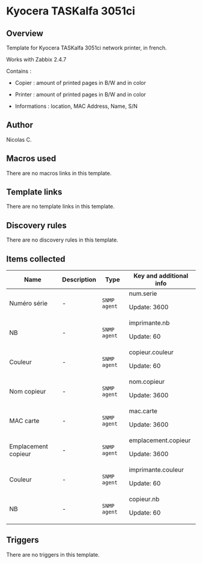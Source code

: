 # Kyocera TASKalfa 3051ci

## Overview

Template for Kyocera TASKalfa 3051ci network printer, in french.


Works with Zabbix 2.4.7


 


Contains :


- Copier : amount of printed pages in B/W and in color


- Printer : amount of printed pages in B/W and in color


- Informations : location, MAC Address, Name, S/N



## Author

Nicolas C.

## Macros used

There are no macros links in this template.

## Template links

There are no template links in this template.

## Discovery rules

There are no discovery rules in this template.

## Items collected

|Name|Description|Type|Key and additional info|
|----|-----------|----|----|
|Numéro série|<p>-</p>|`SNMP agent`|num.serie<p>Update: 3600</p>|
|NB|<p>-</p>|`SNMP agent`|imprimante.nb<p>Update: 60</p>|
|Couleur|<p>-</p>|`SNMP agent`|copieur.couleur<p>Update: 60</p>|
|Nom copieur|<p>-</p>|`SNMP agent`|nom.copieur<p>Update: 3600</p>|
|MAC carte|<p>-</p>|`SNMP agent`|mac.carte<p>Update: 3600</p>|
|Emplacement copieur|<p>-</p>|`SNMP agent`|emplacement.copieur<p>Update: 3600</p>|
|Couleur|<p>-</p>|`SNMP agent`|imprimante.couleur<p>Update: 60</p>|
|NB|<p>-</p>|`SNMP agent`|copieur.nb<p>Update: 60</p>|
## Triggers

There are no triggers in this template.

